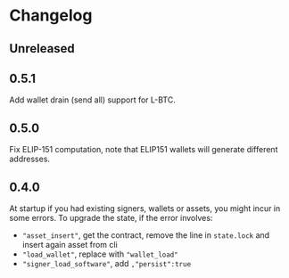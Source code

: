# Changelog

## Unreleased

## 0.5.1

Add wallet drain (send all) support for L-BTC.

## 0.5.0

Fix ELIP-151 computation, note that ELIP151 wallets will generate
different addresses.

## 0.4.0

At startup if you had existing signers, wallets or assets,
you might incur in some errors.
To upgrade the state, if the error involves:
* `"asset_insert"`, get the contract, remove the line in `state.lock`
  and insert again asset from cli
* `"load_wallet"`, replace with `"wallet_load"`
* `"signer_load_software"`, add `,"persist":true`
